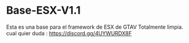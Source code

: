 # Base-ESX-V1.1
Esta es una base para el framework de ESX de GTAV Totalmente limpia. cual quier duda : https://discord.gg/4UYWURDX8F
